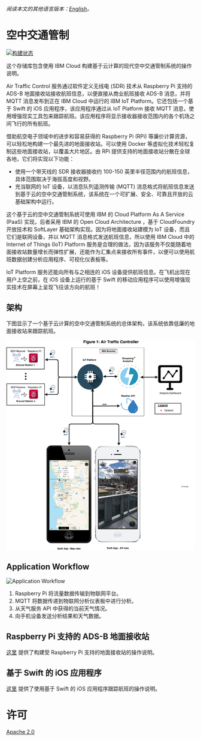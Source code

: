 *阅读本文的其他语言版本：[English](README.md)。*
# 空中交通管制
[![构建状态](https://travis-ci.org/IBM/air-traffic-control.svg?branch=master)](https://travis-ci.org/IBM/air-traffic-control)

这个存储库包含使用 IBM Cloud 构建基于云计算的现代空中交通管制系统的操作说明。

Air Traffic Control 服务通过软件定义无线电 (SDR) 技术从 Raspberry Pi 支持的 ADS-B 地面接收站接收航班信息，以便直接从商业航班接收 ADS-B 消息，并将 MQTT 消息发布到正在 IBM Cloud 中运行的 IBM IoT Platform。它还包括一个基于 Swift 的 iOS 应用程序，该应用程序通过从 IoT Platform 接收 MQTT 消息，使用增强现实工具包来跟踪航班。该应用程序将显示接收器接收范围内的各个机场之间飞行的所有航班。

借助航空电子领域中的进步和容易获得的 Raspberry Pi (RPi) 等廉价计算资源，可以轻松地构建一个最先进的地面接收站。可以使用 Docker 等虚拟化技术轻松复制这些地面接收站，以覆盖大片地区。由 RPi 提供支持的地面接收站分散在全球各地，它们将实现以下功能：
* 使用一个带天线的 SDR 接收器接收约 100-150 英里半径范围内的航班信息，具体范围取决于海拔高度和视野。
* 充当联网的 IoT 设备，以消息队列遥测传输 (MQTT) 消息格式将航班信息发送到基于云的空中交通管制系统，该系统在一个可扩展、安全、可靠且开放的云基础架构中运行。

这个基于云的空中交通管制系统可使用 IBM 的 Cloud Platform As A Service (PaaS) 实现，后者采用 IBM 的 Open Cloud Architecture ，基于 CloudFoundry 开放技术和 SoftLayer 基础架构实现。因为将地面接收站建模为 IoT 设备，而且它们是联网设备，并以 MQTT 消息格式发送航班信息，所以使用 IBM Cloud 中的 Internet of Things (IoT) Platform 服务是合理的做法，因为该服务不仅能随着地面接收站数量增长而弹性扩展，还能作为汇集点来接收所有事件，以便可以使用航班数据创建分析应用程序、可视化仪表板等。

IoT Platform 服务还能向所有与之相连的 iOS 设备提供航班信息。在飞机出现在用户上空之前，在 iOS 设备上运行的基于 Swift 的移动应用程序可以使用增强现实技术在屏幕上呈现飞往该方向的航班！

## 架构
下图显示了一个基于云计算的空中交通管制系统的总体架构，该系统依靠低廉的地面接收站来跟踪航班。

![alt 标记](https://github.com/IBM/air-traffic-control/blob/master/assets/architecture_diagram_v2.png)

## Application Workflow
![Application Workflow](./images/arch-iot-airtrafficcontrol-1024x878.png)

1. Raspberry Pi 将流量数据传输到物联网平台。
2. MQTT 将数据传递到物联网分析仪表板中进行分析。
3. 从天气服务 API 中获得的当前天气情况。
4. 向手机设备发送分析结果和天气数据。

## Raspberry Pi 支持的 ADS-B 地面接收站

[这里](https://github.com/IBM/air-traffic-control/blob/master/adsb.ground.station/README.md) 提供了构建受 Raspberry Pi 支持的地面接收站的操作说明。

## 基于 Swift 的 iOS 应用程序

[这里](https://github.com/IBM/air-traffic-control/blob/master/ARFlightTracker-iOS-Swift/README.md) 提供了使用基于 Swift 的 iOS 应用程序跟踪航班的操作说明。

# 许可

[Apache 2.0](LICENSE.md)

